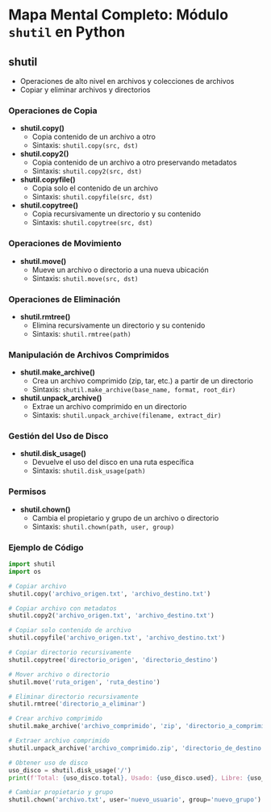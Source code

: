 
# Mapa Mental Completo: Módulo `shutil` en Python

## shutil
- Operaciones de alto nivel en archivos y colecciones de archivos
- Copiar y eliminar archivos y directorios

### Operaciones de Copia
- **shutil.copy()**
  - Copia contenido de un archivo a otro
  - Sintaxis: `shutil.copy(src, dst)`
- **shutil.copy2()**
  - Copia contenido de un archivo a otro preservando metadatos
  - Sintaxis: `shutil.copy2(src, dst)`
- **shutil.copyfile()**
  - Copia solo el contenido de un archivo
  - Sintaxis: `shutil.copyfile(src, dst)`
- **shutil.copytree()**
  - Copia recursivamente un directorio y su contenido
  - Sintaxis: `shutil.copytree(src, dst)`

### Operaciones de Movimiento
- **shutil.move()**
  - Mueve un archivo o directorio a una nueva ubicación
  - Sintaxis: `shutil.move(src, dst)`

### Operaciones de Eliminación
- **shutil.rmtree()**
  - Elimina recursivamente un directorio y su contenido
  - Sintaxis: `shutil.rmtree(path)`

### Manipulación de Archivos Comprimidos
- **shutil.make_archive()**
  - Crea un archivo comprimido (zip, tar, etc.) a partir de un directorio
  - Sintaxis: `shutil.make_archive(base_name, format, root_dir)`
- **shutil.unpack_archive()**
  - Extrae un archivo comprimido en un directorio
  - Sintaxis: `shutil.unpack_archive(filename, extract_dir)`

### Gestión del Uso de Disco
- **shutil.disk_usage()**
  - Devuelve el uso del disco en una ruta específica
  - Sintaxis: `shutil.disk_usage(path)`

### Permisos
- **shutil.chown()**
  - Cambia el propietario y grupo de un archivo o directorio
  - Sintaxis: `shutil.chown(path, user, group)`

### Ejemplo de Código

```python
import shutil
import os

# Copiar archivo
shutil.copy('archivo_origen.txt', 'archivo_destino.txt')

# Copiar archivo con metadatos
shutil.copy2('archivo_origen.txt', 'archivo_destino.txt')

# Copiar solo contenido de archivo
shutil.copyfile('archivo_origen.txt', 'archivo_destino.txt')

# Copiar directorio recursivamente
shutil.copytree('directorio_origen', 'directorio_destino')

# Mover archivo o directorio
shutil.move('ruta_origen', 'ruta_destino')

# Eliminar directorio recursivamente
shutil.rmtree('directorio_a_eliminar')

# Crear archivo comprimido
shutil.make_archive('archivo_comprimido', 'zip', 'directorio_a_comprimir')

# Extraer archivo comprimido
shutil.unpack_archive('archivo_comprimido.zip', 'directorio_de_destino')

# Obtener uso de disco
uso_disco = shutil.disk_usage('/')
print(f'Total: {uso_disco.total}, Usado: {uso_disco.used}, Libre: {uso_disco.free}')

# Cambiar propietario y grupo
shutil.chown('archivo.txt', user='nuevo_usuario', group='nuevo_grupo')
